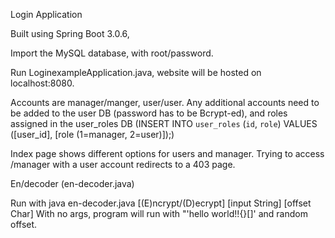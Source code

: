 Login Application

Built using Spring Boot 3.0.6, 

Import the MySQL database, with root/password.

Run LoginexampleApplication.java, website will be hosted on localhost:8080.

Accounts are manager/manger, user/user. Any additional accounts need to be added to the user DB (password has to be Bcrypt-ed), and roles assigned in the user_roles DB (INSERT INTO `user_roles` (`id`, `role`) VALUES ([user_id], [role (1=manager, 2=user)]);)

Index page shows different options for users and manager. Trying to access /manager with a user account redirects to a 403 page.



En/decoder (en-decoder.java)

Run with java en-decoder.java [(E)ncrypt/(D)ecrypt] [input String] [offset Char]
With no args, program will run with "'hello world!!{}[]' and random offset.
